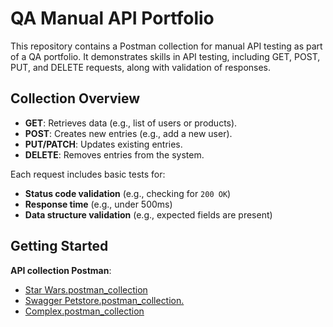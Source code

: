 # QA Manual API Portfolio

This repository contains a Postman collection for manual API testing as part of a QA portfolio. It demonstrates skills in API testing, including GET, POST, PUT, and DELETE requests, along with validation of responses.

## Collection Overview

- **GET**: Retrieves data (e.g., list of users or products).
- **POST**: Creates new entries (e.g., add a new user).
- **PUT/PATCH**: Updates existing entries.
- **DELETE**: Removes entries from the system.

Each request includes basic tests for:
- **Status code validation** (e.g., checking for `200 OK`)
- **Response time** (e.g., under 500ms)
- **Data structure validation** (e.g., expected fields are present)

## Getting Started

 **API collection Postman**:
 - [Star Wars.postman_collection](https://github.com/Marynochka1/11111/blob/main/Maryna%20Kopytina%20Star%20Wars.postman_collection.json)
 - [Swagger Petstore.postman_collection.](https://github.com/Marynochka1/11111/blob/main/Maryna%20Kopytina%20Swagger%20Petstore.postman_collection.json)
 - [Complex.postman_collection](https://github.com/Marynochka1/11111/blob/main/Maryna%20Kopytina_complex.postman_collection.json)

